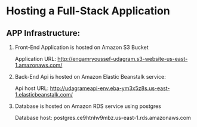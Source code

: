 # Hosting a Full-Stack Application

## APP Infrastructure:

  1. Front-End Application  is hosted on Amazon S3 Bucket

     Application URL: http://engamryoussef-udagram.s3-website-us-east-1.amazonaws.com/

  2. Back-End Api is hosted on Amazon Elastic Beanstalk service:

     Api host URL: http://udagrameapi-env.eba-ym3x5z8s.us-east-1.elasticbeanstalk.com/

  3. Database is hosted on Amazon RDS service using postgres
   
     Database host: postgres.ce9htnhv9mbz.us-east-1.rds.amazonaws.com